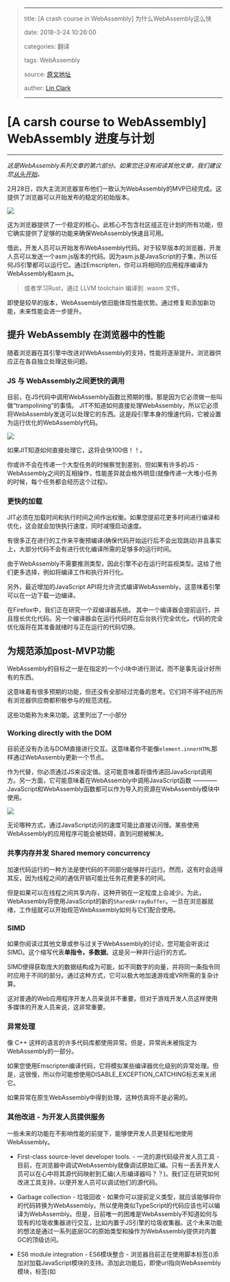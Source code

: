 > ---
>
> title: [A crash course in WebAssembly] 为什么WebAssembly这么快
>
> date: 2018-3-24  10:26:00
>
> categories: 翻译
>
> tags: WebAssembly
>
> source: [原文地址](https://hacks.mozilla.org/2017/02/where-is-webassembly-now-and-whats-next/)
>
> auther: [Lin Clark](http://code-cartoons.com/)
>
> ---

# [A carsh course to WebAssembly] WebAssembly 进度与计划

---

*这是WebAssembly系列文章的第六部分。如果您还没有阅读其他文章，我们建议您[从头开始](https://hacks.mozilla.org/2017/02/a-cartoon-intro-to-webassembly/)。*

2月28日，四大主流浏览器宣布他们一致认为WebAssembly的MVP已经完成。这提供了浏览器可以开始发布的稳定的初始版本。

![](https://hacks.mozilla.org/files/2017/02/logo_party01-768x259.png)

这为浏览器提供了一个稳定的核心。此核心不包含社区组正在计划的所有功能，但它确实提供了足够的功能来确保WebAssembly快速且可用。

借此，开发人员可以开始发布WebAssembly代码。对于较早版本的浏览器，开发人员可以发送一个asm.js版本的代码。因为asm.js是JavaScript的子集，所以任何JS引擎都可以运行它。通过Emscripten，你可以将相同的应用程序编译为WebAssembly和asm.js。
> 或者学习Rust，通过 LLVM toolchain 编译到 .wasm 文件。

即使是较早的版本，WebAssembly依旧能体现性能优势。通过修复和添加新功能，未来性能会进一步提升。

## 提升 WebAssembly 在浏览器中的性能

随着浏览器在其引擎中改进对WebAssembly的支持，性能将逐渐提升。浏览器供应正在各自独立处理这些问题。

### JS 与 WebAssembly之间更快的调用

目前，在JS代码中调用WebAssembly函数比预期的慢。那是因为它必须做一些叫做“trampolining”的事情。
JIT不知道如何直接处理WebAssembly，所以它必须将WebAssembly发送可以处理它的东西。这是段引擎本身的慢速代码，它被设置为运行优化的WebAssembly代码。

![](https://hacks.mozilla.org/files/2017/02/06-02-trampoline01-768x613.png)

如果JIT知道如何直接处理它，这将会快100倍！！。

你或许不会在传递一个大型任务的时候察觉到差别，但如果有许多的JS - WebAssembly之间的互相操作，性能差异就会格外明显(就像传递一大堆小任务的时候，每个任务都会经历这个过程)。

### 更快的加载

JIT必须在加载时间和执行时间之间作出权衡。如果您提前花更多时间进行编译和优化，这会就会加快执行速度，同时减慢启动速度。

有很多正在进行的工作来平衡预编译(确保代码开始运行后不会出现跳动)并且事实上，大部分代码不会有进行优化编译所需的足够多的运行时间。

由于WebAssembly不需要推测类型，因此引擎不必在运行时监视类型。这给了他们更多选择，例如将编译工作和执行并行化。

另外，最近增加的JavaScript API将允许流式编译WebAssembly。这意味着引擎可以在一边下载一边编译。

在Firefox中，我们正在研究一个双编译器系统。
其中一个编译器会提前运行，并且擅长优化代码。另一个编译器会在运行代码时在后台执行完全优化。代码的完全优化版将在其准备就绪时与正在运行的代码切换。

## 为规范添加post-MVP功能

WebAssembly的目标之一是在指定的一个小块中进行测试，而不是事先设计好所有的东西。

这意味着有很多预期的功能，但还没有全部经过完备的思考。它们将不得不经历所有浏览器供应商都积极参与的规范流程。

这些功能称为未来功能。这里列出了一小部分

### Working directly with the DOM

目前还没有办法与DOM直接进行交互。这意味着你不能像`element.innerHTML`那样通过WebAssembly更新一个节点。

作为代替，你必须通过JS来设定值。这可能意味着将值传递回JavaScript调用方。另一方面，它可能意味着在WebAssembly中调用JavaScript函数 ———— JavaScript和WebAssembly函数都可以作为导入的资源在WebAssembly模块中使用。

![](https://hacks.mozilla.org/files/2017/02/06-03-dom01-768x642.png)

无论哪种方式，通过JavaScript访问的速度可能比直接访问慢。某些使用WebAssembly的应用程序可能会被妨碍，直到问题被解决。

### 共享内存并发 Shared memory concurrency

加速代码运行的一种方法是使代码的不同部分能够并行运行。然而，这有时会适得其反，因为线程之间的通信开销可能比任务花费更多的时间。

但是如果可以在线程之间共享内存，这种开销在一定程度上会减少。为此，WebAssembly将使用JavaScript的新的`SharedArrayBuffer`。一旦在浏览器就绪，工作组就可以开始规范WebAssembly如何与它们配合使用。

### SIMD

如果你阅读过其他文章或参与过关于WebAssembly的讨论，您可能会听说过SIMD。这个缩写代表**单指令，多数据**。这是另一种并行运行的方式。

SIMD使得获取庞大的数据结构成为可能，如不同数字的向量，并将同一条指令同时应用于不同的部分。通过这种方式，它可以极大地加速游戏或VR所需的复杂计算。

这对普通的Web应用程序开发人员来说并不重要。但对于游戏开发人员这样使用多媒体的开发人员来说，这非常重要。

### 异常处理

像 C++ 这样的语言的许多代码库都使用异常。但是，异常尚未被指定为WebAssembly的一部分。

如果您使用Emscripten编译代码，它将模拟某些编译器优化级别的异常处理。但是，这很慢，所以你可能想使用DISABLE_EXCEPTION_CATCHING标志来关闭它。

如果异常在原生WebAssembly中得到处理，这种仿真将不是必需的。

### 其他改进 - 为开发人员提供服务

一些未来的功能在不影响性能的前提下，能够使开发人员更轻松地使用WebAssembly。

- First-class source-level developer tools. - 一流的源代码级开发人员工具 - 目前，在浏览器中调试WebAssembly就像调试原始汇编。只有一丢丢开发人员可以在心中将其源代码映射到汇编(人形编译器吗？？)。我们正在研究如何改进工具支持，以便开发人员可以调试他们的源代码。

- Garbage collection - 垃圾回收 - 如果你可以提前定义类型，就应该能够将你的代码转换为WebAssembly。所以使用类似TypeScript的代码应该也可以编译为WebAssembly。但是，目前唯一的困难是WebAssembly不知道如何与现有的垃圾收集器进行交互，比如内置于JS引擎的垃圾收集器。这个未来功能的想法是通过一系列底层GC的原始类型和操作为WebAssembly提供对内置GC的顶级访问。

- ES6 module integration - ES6模块整合 - 浏览器目前正在使用脚本标签(<script></script>)添加对加载JavaScript模块的支持。添加此功能后，即使url指向WebAssembly模块，标签(如<script src = url type = "module">)依旧能够正常工作。

## 总结

WebAssembly如今速度很快，而且随着新功能的实现和浏览器实现方面的改进，未来会变得更快。